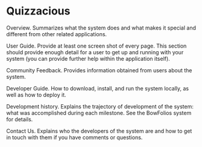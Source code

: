 # Quizzacious

Overview. Summarizes what the system does and what makes it special and different from other related applications.

User Guide. Provide at least one screen shot of every page. This section should provide enough detail for a user to get up and running with your system (you can provide further help within the application itself).

Community Feedback. Provides information obtained from users about the system.

Developer Guide. How to download, install, and run the system locally, as well as how to deploy it.

Development history. Explains the trajectory of development of the system: what was accomplished during each milestone. See the BowFolios system for details.

Contact Us. Explains who the developers of the system are and how to get in touch with them if you have comments or questions.

